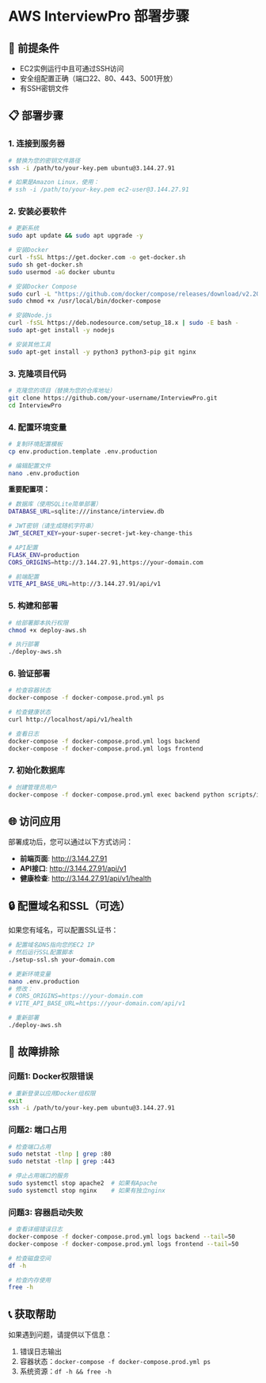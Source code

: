 # AWS InterviewPro 部署步骤

## 🔧 前提条件
- EC2实例运行中且可通过SSH访问
- 安全组配置正确（端口22、80、443、5001开放）
- 有SSH密钥文件

## 📋 部署步骤

### 1. 连接到服务器
```bash
# 替换为您的密钥文件路径
ssh -i /path/to/your-key.pem ubuntu@3.144.27.91

# 如果是Amazon Linux，使用：
# ssh -i /path/to/your-key.pem ec2-user@3.144.27.91
```

### 2. 安装必要软件
```bash
# 更新系统
sudo apt update && sudo apt upgrade -y

# 安装Docker
curl -fsSL https://get.docker.com -o get-docker.sh
sudo sh get-docker.sh
sudo usermod -aG docker ubuntu

# 安装Docker Compose
sudo curl -L "https://github.com/docker/compose/releases/download/v2.20.0/docker-compose-$(uname -s)-$(uname -m)" -o /usr/local/bin/docker-compose
sudo chmod +x /usr/local/bin/docker-compose

# 安装Node.js
curl -fsSL https://deb.nodesource.com/setup_18.x | sudo -E bash -
sudo apt-get install -y nodejs

# 安装其他工具
sudo apt-get install -y python3 python3-pip git nginx
```

### 3. 克隆项目代码
```bash
# 克隆您的项目（替换为您的仓库地址）
git clone https://github.com/your-username/InterviewPro.git
cd InterviewPro
```

### 4. 配置环境变量
```bash
# 复制环境配置模板
cp env.production.template .env.production

# 编辑配置文件
nano .env.production
```

**重要配置项：**
```bash
# 数据库（使用SQLite简单部署）
DATABASE_URL=sqlite:///instance/interview.db

# JWT密钥（请生成随机字符串）
JWT_SECRET_KEY=your-super-secret-jwt-key-change-this

# API配置
FLASK_ENV=production
CORS_ORIGINS=http://3.144.27.91,https://your-domain.com

# 前端配置
VITE_API_BASE_URL=http://3.144.27.91/api/v1
```

### 5. 构建和部署
```bash
# 给部署脚本执行权限
chmod +x deploy-aws.sh

# 执行部署
./deploy-aws.sh
```

### 6. 验证部署
```bash
# 检查容器状态
docker-compose -f docker-compose.prod.yml ps

# 检查健康状态
curl http://localhost/api/v1/health

# 查看日志
docker-compose -f docker-compose.prod.yml logs backend
docker-compose -f docker-compose.prod.yml logs frontend
```

### 7. 初始化数据库
```bash
# 创建管理员用户
docker-compose -f docker-compose.prod.yml exec backend python scripts/init_production_db.py
```

## 🌐 访问应用

部署成功后，您可以通过以下方式访问：

- **前端页面**: http://3.144.27.91
- **API接口**: http://3.144.27.91/api/v1
- **健康检查**: http://3.144.27.91/api/v1/health

## 🔒 配置域名和SSL（可选）

如果您有域名，可以配置SSL证书：

```bash
# 配置域名DNS指向您的EC2 IP
# 然后运行SSL配置脚本
./setup-ssl.sh your-domain.com

# 更新环境变量
nano .env.production
# 修改：
# CORS_ORIGINS=https://your-domain.com
# VITE_API_BASE_URL=https://your-domain.com/api/v1

# 重新部署
./deploy-aws.sh
```

## 🚨 故障排除

### 问题1: Docker权限错误
```bash
# 重新登录以应用Docker组权限
exit
ssh -i /path/to/your-key.pem ubuntu@3.144.27.91
```

### 问题2: 端口占用
```bash
# 检查端口占用
sudo netstat -tlnp | grep :80
sudo netstat -tlnp | grep :443

# 停止占用端口的服务
sudo systemctl stop apache2  # 如果有Apache
sudo systemctl stop nginx    # 如果有独立nginx
```

### 问题3: 容器启动失败
```bash
# 查看详细错误日志
docker-compose -f docker-compose.prod.yml logs backend --tail=50
docker-compose -f docker-compose.prod.yml logs frontend --tail=50

# 检查磁盘空间
df -h

# 检查内存使用
free -h
```

## 📞 获取帮助

如果遇到问题，请提供以下信息：
1. 错误日志输出
2. 容器状态：`docker-compose -f docker-compose.prod.yml ps`
3. 系统资源：`df -h && free -h` 